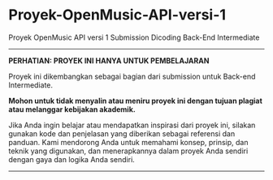# Proyek-OpenMusic-API-versi-1
Proyek OpenMusic API versi 1 Submission Dicoding Back-End Intermediate

---

**PERHATIAN: PROYEK INI HANYA UNTUK PEMBELAJARAN**

Proyek ini dikembangkan sebagai bagian dari submission untuk Back-end Intermediate.

**Mohon untuk tidak menyalin atau meniru proyek ini dengan tujuan plagiat atau melanggar kebijakan akademik.**

Jika Anda ingin belajar atau mendapatkan inspirasi dari proyek ini, silakan gunakan kode dan penjelasan yang diberikan sebagai referensi dan panduan. Kami mendorong Anda untuk memahami konsep, prinsip, dan teknik yang digunakan, dan menerapkannya dalam proyek Anda sendiri dengan gaya dan logika Anda sendiri.

---

